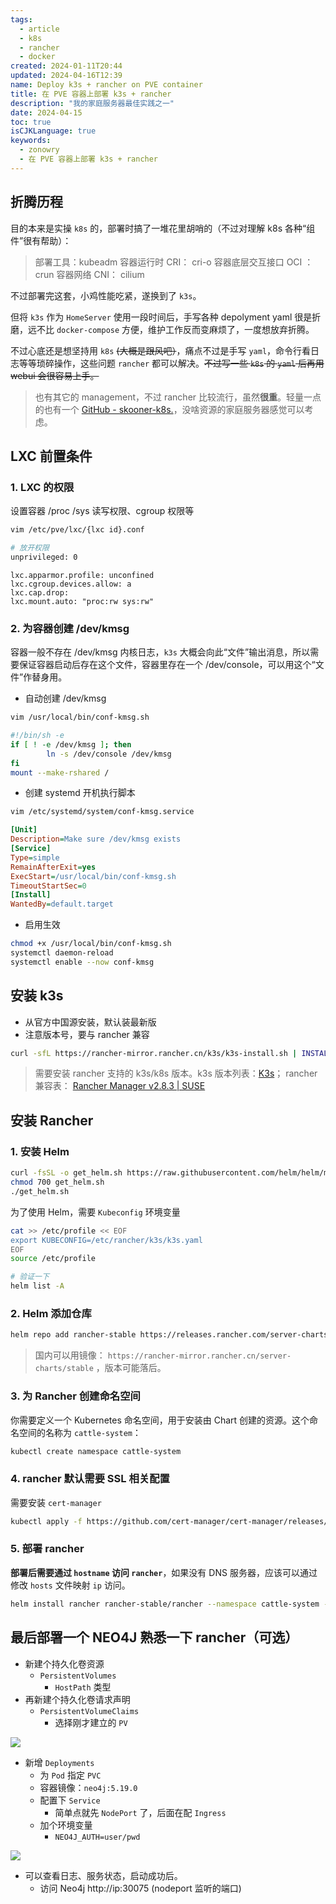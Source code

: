 ```yaml
---
tags:
  - article
  - k8s
  - rancher
  - docker
created: 2024-01-11T20:44
updated: 2024-04-16T12:39
name: Deploy k3s + rancher on PVE container
title: 在 PVE 容器上部署 k3s + rancher
description: "我的家庭服务器最佳实践之一"
date: 2024-04-15
toc: true
isCJKLanguage: true
keywords:
  - zonowry
  - 在 PVE 容器上部署 k3s + rancher
---
```


## 折腾历程

目的本来是实操 `k8s` 的，部署时搞了一堆花里胡哨的（不过对理解 k8s 各种“组件”很有帮助）：

> 部署工具：kubeadm
> 容器运行时 CRI： cri-o
> 容器底层交互接口 OCI ：crun
> 容器网络 CNI： cilium

不过部署完这套，小鸡性能吃紧，遂换到了 `k3s`。

但将 `k3s` 作为 `HomeServer` 使用一段时间后，手写各种 depolyment yaml 很是折磨，远不比 `docker-compose` 方便，维护工作反而变麻烦了，一度想放弃折腾。

不过心底还是想坚持用 `k8s` ~~(大概是跟风吧）~~，痛点不过是手写 `yaml`，命令行看日志等等琐碎操作，这些问题 `rancher` 都可以解决。~~不过写一些 `k8s` 的 `yaml` 后再用 webui 会很容易上手。~~

> 也有其它的 management，不过 rancher 比较流行，虽然**很重**。轻量一点的也有一个 [GitHub - skooner-k8s.](https://github.com/skooner-k8s/skooner)，没啥资源的家庭服务器感觉可以考虑。

## LXC 前置条件

### 1. LXC 的权限

设置容器 /proc /sys 读写权限、cgroup 权限等

```bash
vim /etc/pve/lxc/{lxc id}.conf

# 放开权限
unprivileged: 0
```

```properties
lxc.apparmor.profile: unconfined
lxc.cgroup.devices.allow: a
lxc.cap.drop:
lxc.mount.auto: "proc:rw sys:rw"
```

### 2. 为容器创建 /dev/kmsg

容器一般不存在 /dev/kmsg 内核日志，`k3s` 大概会向此“文件”输出消息，所以需要保证容器启动后存在这个文件，容器里存在一个 /dev/console，可以用这个“文件”作替身用。

- 自动创建 /dev/kmsg

```bash
vim /usr/local/bin/conf-kmsg.sh
```

```bash
#!/bin/sh -e
if [ ! -e /dev/kmsg ]; then
        ln -s /dev/console /dev/kmsg
fi
mount --make-rshared /
```

- 创建 systemd 开机执行脚本

```bash
vim /etc/systemd/system/conf-kmsg.service
```

```ini
[Unit]
Description=Make sure /dev/kmsg exists
[Service]
Type=simple
RemainAfterExit=yes
ExecStart=/usr/local/bin/conf-kmsg.sh
TimeoutStartSec=0
[Install]
WantedBy=default.target
```

- 启用生效

```bash
chmod +x /usr/local/bin/conf-kmsg.sh  
systemctl daemon-reload  
systemctl enable --now conf-kmsg
```

## 安装 k3s

- 从官方中国源安装，默认装最新版
- 注意版本号，要与 rancher 兼容

```bash
curl -sfL https://rancher-mirror.rancher.cn/k3s/k3s-install.sh | INSTALL_K3S_MIRROR=cn INSTALL_K3S_VERSION=v1.28.7+k3s1 sh -s - server
```

> 需要安装 rancher 支持的 k3s/k8s 版本。k3s 版本列表：[K3s](https://docs.k3s.io/zh/release-notes/v1.28.X)；
> rancher 兼容表： [Rancher Manager v2.8.3 | SUSE](https://www.suse.com/suse-rancher/support-matrix/all-supported-versions/rancher-v2-8-3/)

## 安装 Rancher

### 1. 安装 Helm

```bash
curl -fsSL -o get_helm.sh https://raw.githubusercontent.com/helm/helm/main/scripts/get-helm-3
chmod 700 get_helm.sh
./get_helm.sh
```

为了使用 Helm，需要 `Kubeconfig` 环境变量

```bash
cat >> /etc/profile << EOF
export KUBECONFIG=/etc/rancher/k3s/k3s.yaml
EOF
source /etc/profile

# 验证一下
helm list -A
```

### 2. Helm 添加仓库

```bash
helm repo add rancher-stable https://releases.rancher.com/server-charts/stable
```

> 国内可以用镜像： `https://rancher-mirror.rancher.cn/server-charts/stable` ，版本可能落后。

### 3. 为 Rancher 创建命名空间

你需要定义一个 Kubernetes 命名空间，用于安装由 Chart 创建的资源。这个命名空间的名称为 `cattle-system`：

```bash
kubectl create namespace cattle-system
```

### 4. rancher 默认需要 SSL 相关配置

需要安装 `cert-manager`

```bash
kubectl apply -f https://github.com/cert-manager/cert-manager/releases/download/v1.13.1/cert-manager.crds.yaml
```

### 5. 部署 rancher

**部署后需要通过 `hostname` 访问 `rancher`**，如果没有 DNS 服务器，应该可以通过修改 `hosts` 文件映射 `ip` 访问。
 
```bash
helm install rancher rancher-stable/rancher --namespace cattle-system --set hostname=rancher.my.org --set bootstrapPassword=admin --version 2.8.3
```

## 最后部署一个 NEO4J 熟悉一下 rancher（可选）

- 新建个持久化卷资源
	- `PersistentVolumes`
		- `HostPath` 类型
- 再新建个持久化卷请求声明
	- `PersistentVolumeClaims`
		- 选择刚才建立的 `PV`

![](/images/blog/image-2024_04_16_12_36_53.png)

- 新增 `Deployments`
	- 为 `Pod` 指定 `PVC`
	- 容器镜像：`neo4j:5.19.0`
	- 配置下 `Service`
		- 简单点就先 `NodePort` 了，后面在配 `Ingress`
	- 加个环境变量
		- `NEO4J_AUTH=user/pwd`

![](/images/blog/image-2024_04_16_12_42_41.png)

- 可以查看日志、服务状态，启动成功后。
	- 访问 Neo4j http://ip:30075 (nodeport 监听的端口)
